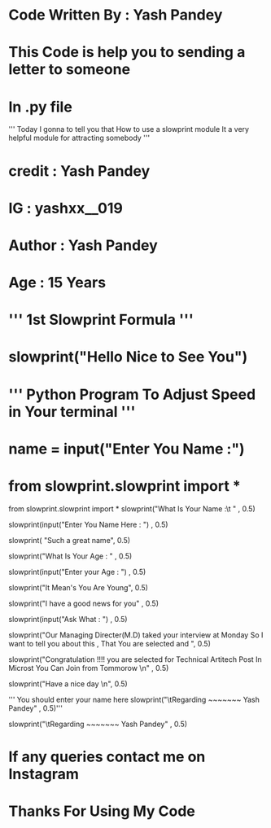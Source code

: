 
# Code Written By : Yash Pandey


# This Code is help you to sending a letter to someone
# In .py file 


''' Today I gonna to tell you that How to use a slowprint module 
It a very helpful module for attracting somebody '''

# credit : Yash Pandey

#  IG : yashxx__019 
# 
#  

# Author : Yash Pandey 
# Age : 15 Years 
# ''' 1st Slowprint Formula '''

# slowprint("Hello Nice to See You")

# ''' Python Program To Adjust Speed in Your terminal '''

# name = input("Enter You Name :")

# from slowprint.slowprint import *
from slowprint.slowprint import *
slowprint("What Is Your Name :\t " , 0.5)

slowprint(input("Enter You Name Here : ") , 0.5)

slowprint( "Such a great name", 0.5)

slowprint("What Is Your Age : " , 0.5)

slowprint(input("Enter your Age : ") , 0.5)

slowprint("It Mean's You Are Young", 0.5)

slowprint("I have a good news for you" , 0.5)

slowprint(input("Ask What : ") , 0.5)

slowprint("Our Managing Directer(M.D) taked your interview at Monday So I want to tell you about this , That You are selected and ", 0.5)

slowprint("Congratulation !!!!  you are selected for Technical Artitech Post In Microst You Can Join from Tommorow \n" , 0.5)

slowprint("Have a nice day \n", 0.5)

''' You should enter your name here
 slowprint("\tRegarding ~~~~~~~ Yash Pandey" , 0.5)'''

slowprint("\tRegarding ~~~~~~~ Yash Pandey" , 0.5)



# If any queries contact me on Instagram

# Thanks For Using My Code
